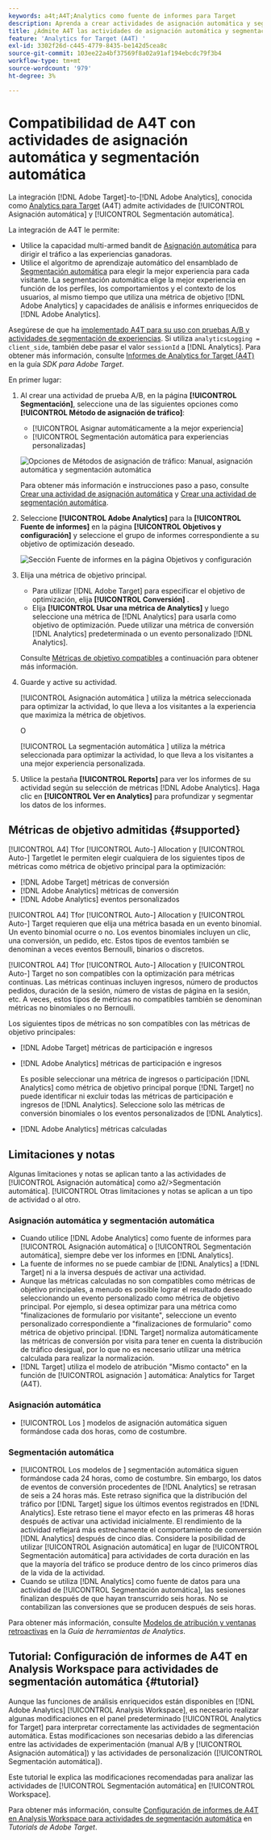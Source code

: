 ```yaml
---
keywords: a4t;A4T;Analytics como fuente de informes para Target
description: Aprenda a crear actividades de asignación automática y segmentación automática en Adobe [!DNL Target] que use Analytics como fuente de informes (A4T).
title: ¿Admite A4T las actividades de asignación automática y segmentación automática?
feature: 'Analytics for Target (A4T) '
exl-id: 3302f26d-c445-4779-8435-be142d5cea8c
source-git-commit: 103ee22a4bf37569f8a02a91af194ebcdc79f3b4
workflow-type: tm+mt
source-wordcount: '979'
ht-degree: 3%

---
```


# Compatibilidad de A4T con actividades de asignación automática y segmentación automática

La integración [!DNL Adobe Target]-to-[!DNL Adobe Analytics], conocida como [Analytics para Target](/help/c-integrating-target-with-mac/a4t/a4t.md) (A4T) admite actividades de [!UICONTROL Asignación automática] y [!UICONTROL Segmentación automática].

La integración de A4T le permite:

* Utilice la capacidad multi-armed bandit de [Asignación automática](/help/c-activities/automated-traffic-allocation/automated-traffic-allocation.md) para dirigir el tráfico a las experiencias ganadoras.
* Utilice el algoritmo de aprendizaje automático del ensamblado de [Segmentación automática](/help/c-activities/auto-target/auto-target-to-optimize.md) para elegir la mejor experiencia para cada visitante. La segmentación automática elige la mejor experiencia en función de los perfiles, los comportamientos y el contexto de los usuarios, al mismo tiempo que utiliza una métrica de objetivo [!DNL Adobe Analytics] y capacidades de análisis e informes enriquecidos de [!DNL Adobe Analytics].

Asegúrese de que ha [implementado A4T para su uso con pruebas A/B y actividades de segmentación de experiencias](/help/c-integrating-target-with-mac/a4t/a4timplementation.md). Si utiliza `analyticsLogging = client_side`, también debe pasar el valor `sessionId` a [!DNL Analytics]. Para obtener más información, consulte [Informes de Analytics for Target (A4T)](https://adobetarget-sdks.gitbook.io/docs/integration-with-experience-cloud/analytics-for-target-a4t-reporting) en la guía *SDK para Adobe Target*.

En primer lugar:

1. Al crear una actividad de prueba A/B, en la página **[!UICONTROL Segmentación]**, seleccione una de las siguientes opciones como **[!UICONTROL Método de asignación de tráfico]**:

   * [!UICONTROL Asignar automáticamente a la mejor experiencia]
   * [!UICONTROL Segmentación automática para experiencias personalizadas]

   ![Opciones de Métodos de asignación de tráfico: Manual, asignación automática y segmentación automática](/help/c-integrating-target-with-mac/a4t/assets/traffic-allocation-methods.png)

   Para obtener más información e instrucciones paso a paso, consulte [Crear una actividad de asignación automática](/help/c-activities/automated-traffic-allocation/create-auto-allocate-activity.md) y [Crear una actividad de segmentación automática](/help/c-activities/auto-target/create-auto-target.md).

1. Seleccione **[!UICONTROL Adobe Analytics]** para la **[!UICONTROL Fuente de informes]** en la página **[!UICONTROL Objetivos y configuración]** y seleccione el grupo de informes correspondiente a su objetivo de optimización deseado.

   ![Sección Fuente de informes en la página Objetivos y configuración](/help/c-integrating-target-with-mac/a4t/assets/a4t-select.png)

1. Elija una métrica de objetivo principal.

   * Para utilizar [!DNL Adobe Target] para especificar el objetivo de optimización, elija **[!UICONTROL Conversión]** .
   * Elija **[!UICONTROL Usar una métrica de Analytics]** y luego seleccione una métrica de [!DNL Analytics] para usarla como objetivo de optimización. Puede utilizar una métrica de conversión [!DNL Analytics] predeterminada o un evento personalizado [!DNL Analytics].

   Consulte [Métricas de objetivo compatibles](#supported) a continuación para obtener más información.

1. Guarde y active su actividad.

   [!UICONTROL Asignación automática ] utiliza la métrica seleccionada para optimizar la actividad, lo que lleva a los visitantes a la experiencia que maximiza la métrica de objetivos.

   O

   [!UICONTROL La segmentación automática ] utiliza la métrica seleccionada para optimizar la actividad, lo que lleva a los visitantes a una mejor experiencia personalizada.

1. Utilice la pestaña **[!UICONTROL Reports]** para ver los informes de su actividad según su selección de métricas [!DNL Adobe Analytics]. Haga clic en **[!UICONTROL Ver en Analytics]** para profundizar y segmentar los datos de los informes.

## Métricas de objetivo admitidas {#supported}

[!UICONTROL A4] Tfor  [!UICONTROL Auto-] Allocation y  [!UICONTROL Auto-] Targetlet le permiten elegir cualquiera de los siguientes tipos de métricas como métrica de objetivo principal para la optimización:

* [!DNL Adobe Target] métricas de conversión
* [!DNL Adobe Analytics] métricas de conversión
* [!DNL Adobe Analytics] eventos personalizados

[!UICONTROL A4] Tfor  [!UICONTROL Auto-] Allocation y  [!UICONTROL Auto-] Target requieren que elija una métrica basada en un evento binomial. Un evento binomial ocurre o no. Los eventos binomiales incluyen un clic, una conversión, un pedido, etc. Estos tipos de eventos también se denominan a veces eventos Bernoulli, binarios o discretos.

[!UICONTROL A4] Tfor  [!UICONTROL Auto-] Allocation y  [!UICONTROL Auto-] Target no son compatibles con la optimización para métricas continuas. Las métricas continuas incluyen ingresos, número de productos pedidos, duración de la sesión, número de vistas de página en la sesión, etc. A veces, estos tipos de métricas no compatibles también se denominan métricas no binomiales o no Bernoulli.

Los siguientes tipos de métricas no son compatibles con las métricas de objetivo principales:

* [!DNL Adobe Target] métricas de participación e ingresos
* [!DNL Adobe Analytics] métricas de participación e ingresos

   Es posible seleccionar una métrica de ingresos o participación [!DNL Analytics] como métrica de objetivo principal porque [!DNL Target] no puede identificar ni excluir todas las métricas de participación e ingresos de [!DNL Analytics]. Seleccione solo las métricas de conversión binomiales o los eventos personalizados de [!DNL Analytics].

* [!DNL Adobe Analytics] métricas calculadas

## Limitaciones y notas

Algunas limitaciones y notas se aplican tanto a las actividades de [!UICONTROL Asignación automática] como a2/>Segmentación automática]. [!UICONTROL  Otras limitaciones y notas se aplican a un tipo de actividad o al otro.

### Asignación automática y segmentación automática

* Cuando utilice [!DNL Adobe Analytics] como fuente de informes para [!UICONTROL Asignación automática] o [!UICONTROL Segmentación automática], siempre debe ver los informes en [!DNL Analytics].
* La fuente de informes no se puede cambiar de [!DNL Analytics] a [!DNL Target] ni a la inversa después de activar una actividad.
* Aunque las métricas calculadas no son compatibles como métricas de objetivo principales, a menudo es posible lograr el resultado deseado seleccionando un evento personalizado como métrica de objetivo principal. Por ejemplo, si desea optimizar para una métrica como &quot;finalizaciones de formulario por visitante&quot;, seleccione un evento personalizado correspondiente a &quot;finalizaciones de formulario&quot; como métrica de objetivo principal. [!DNL Target] normaliza automáticamente las métricas de conversión por visita para tener en cuenta la distribución de tráfico desigual, por lo que no es necesario utilizar una métrica calculada para realizar la normalización.
* [!DNL Target] utiliza el modelo de atribución &quot;Mismo contacto&quot; en la función de  [!UICONTROL asignación ] automática: Analytics for Target (A4T).

### Asignación automática

* [!UICONTROL Los ] modelos de asignación automática siguen formándose cada dos horas, como de costumbre.

### Segmentación automática

* [!UICONTROL Los modelos de ] segmentación automática siguen formándose cada 24 horas, como de costumbre. Sin embargo, los datos de eventos de conversión procedentes de [!DNL Analytics] se retrasan de seis a 24 horas más. Este retraso significa que la distribución del tráfico por [!DNL Target] sigue los últimos eventos registrados en [!DNL Analytics]. Este retraso tiene el mayor efecto en las primeras 48 horas después de activar una actividad inicialmente. El rendimiento de la actividad reflejará más estrechamente el comportamiento de conversión [!DNL Analytics] después de cinco días. Considere la posibilidad de utilizar [!UICONTROL Asignación automática] en lugar de [!UICONTROL Segmentación automática] para actividades de corta duración en las que la mayoría del tráfico se produce dentro de los cinco primeros días de la vida de la actividad.
* Cuando se utiliza [!DNL Analytics] como fuente de datos para una actividad de [!UICONTROL Segmentación automática], las sesiones finalizan después de que hayan transcurrido seis horas. No se contabilizan las conversiones que se producen después de seis horas.

Para obtener más información, consulte [Modelos de atribución y ventanas retroactivas](https://experienceleague.adobe.com/docs/analytics/analyze/analysis-workspace/attribution/models.html) en la *Guía de herramientas de Analytics*.

## Tutorial: Configuración de informes de A4T en Analysis Workspace para actividades de segmentación automática {#tutorial}

Aunque las funciones de análisis enriquecidos están disponibles en [!DNL Adobe Analytics] [!UICONTROL Analysis Workspace], es necesario realizar algunas modificaciones en el panel predeterminado [!UICONTROL Analytics for Target] para interpretar correctamente las actividades de segmentación automática. Estas modificaciones son necesarias debido a las diferencias entre las actividades de experimentación (manual A/B y [!UICONTROL Asignación automática]) y las actividades de personalización ([!UICONTROL Segmentación automática]).

Este tutorial le explica las modificaciones recomendadas para analizar las actividades de [!UICONTROL Segmentación automática] en [!UICONTROL Workspace].

Para obtener más información, consulte [Configuración de informes de A4T en Analysis Workspace para actividades de segmentación automática](https://experienceleague.adobe.com/docs/target-learn/tutorials/integrations/set-up-a4t-reports-in-analysis-workspace-for-auto-target-activities.html) en *Tutorials de Adobe Target*.
